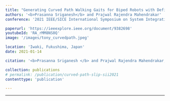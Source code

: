 ```yaml
---
title: "Generating Curved Path Walking Gaits for Biped Robots with Deficient Degrees of Freedom"
authors: '<b>Prasanna Sriganesh</b> and Prajwal Rajendra Mahendrakar'
conference: '2021 IEEE/SICE International Symposium on System Integration (SII)'

paperurl: 'https://ieeexplore.ieee.org/document/9382698'
youtubeId: 'RA_rMM8NS0Q'
image: '/images/tony_curvedpath.jpeg'

location: 'Iwaki, Fukushima, Japan'
date: 2021-01-14

citation: '<b>Prasanna Sriganesh </b> and Prajwal Rajendra Mahendrakar, &quot;Generating curved path walking gaits for biped robots with deficient degrees of freedom&quot;, <i>in Proc. 2021 IEEE/SICE International Symposium on System Integration(SII)</i>, Iwaki, Fukushima, Japan, 11th-14th January 2021, pp. 786-793'

collection: publications
# permalink: /publication/curved-path-slip-sii2021
contenttype: 'publication'

---
```



---
